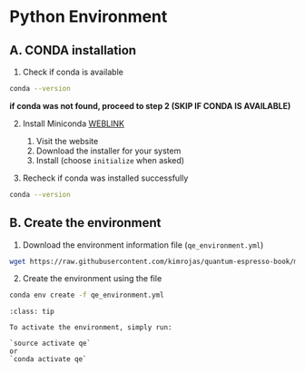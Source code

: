 # Python Environment

## A. CONDA installation

1. Check if conda is available

```bash
conda --version
```

**if conda was not found, proceed to step 2 (SKIP IF CONDA IS AVAILABLE)**

2. Install Miniconda [WEBLINK](https://docs.conda.io/en/latest/miniconda.html)
   1. Visit the website
   2. Download the installer for your system
   3. Install (choose `initialize` when asked)

3. Recheck if conda was installed successfully

```bash
conda --version
```

## B. Create the environment

1. Download the environment information file (`qe_environment.yml`)


```bash
wget https://raw.githubusercontent.com/kimrojas/quantum-espresso-book/master/download/qe_environment.yml
```

2. Create the environment using the file

```bash
conda env create -f qe_environment.yml
```

```{admonition} Activation?
:class: tip

To activate the environment, simply run:

`source activate qe`
or
`conda activate qe`

```